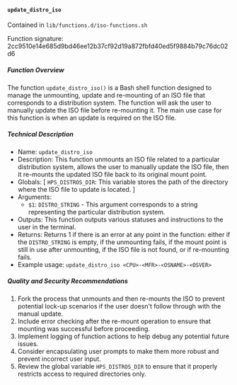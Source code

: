 #### `update_distro_iso`

Contained in `lib/functions.d/iso-functions.sh`

Function signature: 2cc9510e14e685d9bd46ee12b37cf92d19a872fbfd40ed5f9884b79c76dc02d6

##### Function Overview

The function `update_distro_iso()` is a Bash shell function designed to manage the unmounting, update and re-mounting of an ISO file that corresponds to a distribution system. The function will ask the user to manually update the ISO file before re-mounting it. The main use case for this function is when an update is required on the ISO file.

##### Technical Description

- Name: `update_distro_iso`
- Description: This function unmounts an ISO file related to a particular distribution system, allows the user to manually update the ISO file, then it re-mounts the updated ISO file back to its original mount point.
- Globals: [ `HPS_DISTROS_DIR`: This variable stores the path of the directory where the ISO file to update is located. ]
- Arguments: 
  - `$1`: `DISTRO_STRING` -  This argument corresponds to a string representing the particular distribution system.
- Outputs: This function outputs various statuses and instructions to the user in the terminal.
- Returns: Returns 1 if there is an error at any point in the function: either if the `DISTRO_STRING` is empty, if the unmounting fails, if the mount point is still in use after unmounting, if the ISO file is not found, or if re-mounting fails.
- Example usage: `update_distro_iso <CPU>-<MFR>-<OSNAME>-<OSVER>`

##### Quality and Security Recommendations

1. Fork the process that unmounts and then re-mounts the ISO to prevent potential lock-up scenarios if the user doesn't follow through with the manual update.
2. Include error checking after the re-mount operation to ensure that mounting was successful before proceeding.
3. Implement logging of function actions to help debug any potential future issues.
4. Consider encapsulating user prompts to make them more robust and prevent incorrect user input.
5. Review the global variable `HPS_DISTROS_DIR` to ensure that it properly restricts access to required directories only.

